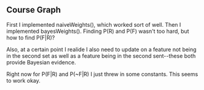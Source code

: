 ## Course Graph

First I implemented naiveWeights(), which worked sort of well. Then I implemented bayesWeights(). Finding P(R) and P(F) wasn't too hard, but how to find P(F|R)?

Also, at a certain point I realide I also need to update on a feature not being in the second set as well as a feature being in the second sent--these both provide Bayesian evidence.

Right now for P(F|R) and P(~F|R) I just threw in some constants. This seems to work okay.

